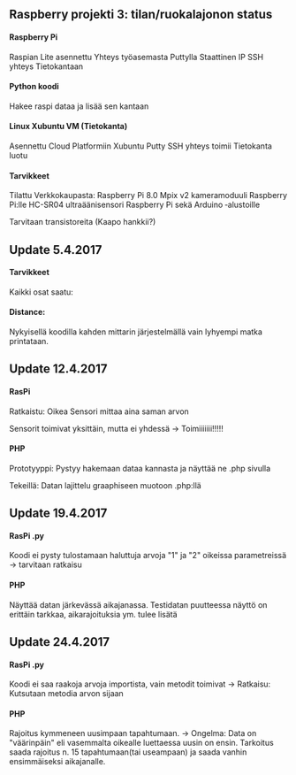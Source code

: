 ## Raspberry projekti 3: tilan/ruokalajonon status 

#### Raspberry Pi
Raspian Lite asennettu
Yhteys työasemasta Puttylla
Staattinen IP
SSH yhteys Tietokantaan

#### Python koodi
Hakee raspi dataa ja lisää sen kantaan

#### Linux Xubuntu VM (Tietokanta)
Asennettu Cloud Platformiin Xubuntu
Putty SSH yhteys toimii
Tietokanta luotu


#### Tarvikkeet
Tilattu Verkkokaupasta:
Raspberry Pi 8.0 Mpix v2 kameramoduuli Raspberry Pi:lle
HC-SR04 ultraäänisensori Raspberry Pi sekä Arduino ‐alustoille

Tarvitaan transistoreita (Kaapo hankkii?)



## Update 5.4.2017

#### Tarvikkeet
Kaikki osat saatu:

#### Distance:
Nykyisellä koodilla kahden mittarin järjestelmällä vain lyhyempi matka printataan.

## Update 12.4.2017

#### RasPi
Ratkaistu: Oikea Sensori mittaa aina saman arvon
 
Sensorit toimivat yksittäin, mutta ei yhdessä -> Toimiiiiiii!!!!!

#### PHP
Prototyyppi: Pystyy hakemaan dataa kannasta ja näyttää ne .php sivulla
 
Tekeillä: Datan lajittelu graaphiseen muotoon .php:llä

## Update 19.4.2017

#### RasPi .py
Koodi ei pysty tulostamaan haluttuja arvoja "1" ja "2" oikeissa parametreissä -> tarvitaan ratkaisu

#### PHP
Näyttää datan järkevässä aikajanassa.
Testidatan puutteessa näyttö on erittäin tarkkaa, aikarajoituksia ym. tulee lisätä


## Update 24.4.2017

#### RasPi .py
Koodi ei saa raakoja arvoja importista, vain metodit toimivat
-> Ratkaisu: Kutsutaan metodia arvon sijaan

#### PHP
Rajoitus kymmeneen uusimpaan tapahtumaan. 
-> Ongelma: Data on "väärinpäin" eli vasemmalta oikealle luettaessa uusin on ensin. Tarkoitus saada rajoitus n. 15 tapahtumaan(tai useampaan) ja saada vanhin ensimmäiseksi aikajanalle. 

